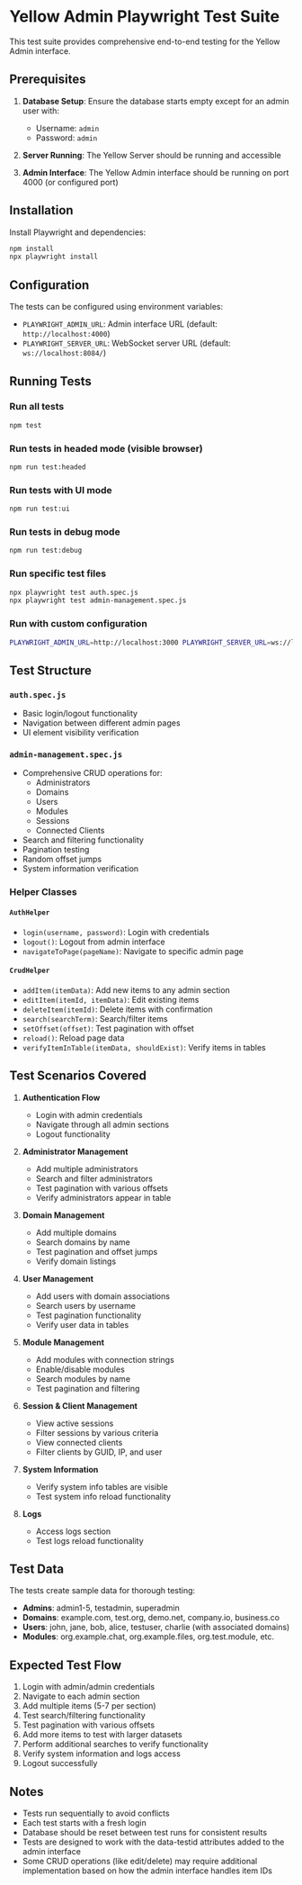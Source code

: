 # Yellow Admin Playwright Test Suite

This test suite provides comprehensive end-to-end testing for the Yellow Admin interface.

## Prerequisites

1. **Database Setup**: Ensure the database starts empty except for an admin user with:
   - Username: `admin`
   - Password: `admin`

2. **Server Running**: The Yellow Server should be running and accessible

3. **Admin Interface**: The Yellow Admin interface should be running on port 4000 (or configured port)

## Installation

Install Playwright and dependencies:

```bash
npm install
npx playwright install
```

## Configuration

The tests can be configured using environment variables:

- `PLAYWRIGHT_ADMIN_URL`: Admin interface URL (default: `http://localhost:4000`)
- `PLAYWRIGHT_SERVER_URL`: WebSocket server URL (default: `ws://localhost:8084/`)

## Running Tests

### Run all tests
```bash
npm test
```

### Run tests in headed mode (visible browser)
```bash
npm run test:headed
```

### Run tests with UI mode
```bash
npm run test:ui
```

### Run tests in debug mode
```bash
npm run test:debug
```

### Run specific test files
```bash
npx playwright test auth.spec.js
npx playwright test admin-management.spec.js
```

### Run with custom configuration
```bash
PLAYWRIGHT_ADMIN_URL=http://localhost:3000 PLAYWRIGHT_SERVER_URL=ws://localhost:9000/ npm test
```

## Test Structure

### `auth.spec.js`
- Basic login/logout functionality
- Navigation between different admin pages
- UI element visibility verification

### `admin-management.spec.js`
- Comprehensive CRUD operations for:
  - Administrators
  - Domains
  - Users
  - Modules
  - Sessions
  - Connected Clients
- Search and filtering functionality
- Pagination testing
- Random offset jumps
- System information verification

### Helper Classes

#### `AuthHelper`
- `login(username, password)`: Login with credentials
- `logout()`: Logout from admin interface
- `navigateToPage(pageName)`: Navigate to specific admin page

#### `CrudHelper`
- `addItem(itemData)`: Add new items to any admin section
- `editItem(itemId, itemData)`: Edit existing items
- `deleteItem(itemId)`: Delete items with confirmation
- `search(searchTerm)`: Search/filter items
- `setOffset(offset)`: Test pagination with offset
- `reload()`: Reload page data
- `verifyItemInTable(itemData, shouldExist)`: Verify items in tables

## Test Scenarios Covered

1. **Authentication Flow**
   - Login with admin credentials
   - Navigate through all admin sections
   - Logout functionality

2. **Administrator Management**
   - Add multiple administrators
   - Search and filter administrators
   - Test pagination with various offsets
   - Verify administrators appear in table

3. **Domain Management**
   - Add multiple domains
   - Search domains by name
   - Test pagination and offset jumps
   - Verify domain listings

4. **User Management**
   - Add users with domain associations
   - Search users by username
   - Test pagination functionality
   - Verify user data in tables

5. **Module Management**
   - Add modules with connection strings
   - Enable/disable modules
   - Search modules by name
   - Test pagination and filtering

6. **Session & Client Management**
   - View active sessions
   - Filter sessions by various criteria
   - View connected clients
   - Filter clients by GUID, IP, and user

7. **System Information**
   - Verify system info tables are visible
   - Test system info reload functionality

8. **Logs**
   - Access logs section
   - Test logs reload functionality

## Test Data

The tests create sample data for thorough testing:

- **Admins**: admin1-5, testadmin, superadmin
- **Domains**: example.com, test.org, demo.net, company.io, business.co
- **Users**: john, jane, bob, alice, testuser, charlie (with associated domains)
- **Modules**: org.example.chat, org.example.files, org.test.module, etc.

## Expected Test Flow

1. Login with admin/admin credentials
2. Navigate to each admin section
3. Add multiple items (5-7 per section)
4. Test search/filtering functionality
5. Test pagination with various offsets
6. Add more items to test with larger datasets
7. Perform additional searches to verify functionality
8. Verify system information and logs access
9. Logout successfully

## Notes

- Tests run sequentially to avoid conflicts
- Each test starts with a fresh login
- Database should be reset between test runs for consistent results
- Tests are designed to work with the data-testid attributes added to the admin interface
- Some CRUD operations (like edit/delete) may require additional implementation based on how the admin interface handles item IDs

